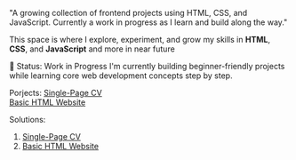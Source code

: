 "A growing collection of frontend projects using HTML, CSS, and JavaScript. Currently a work in progress as I learn and build along the way."

This space is where I explore, experiment, and grow my skills in **HTML**, **CSS**, and **JavaScript** and more in near future

🚧 Status: Work in Progress
I'm currently building beginner-friendly projects while learning core web development concepts step by step.

Porjects:
<a href="https://roadmap.sh/projects/single-page-cv">Single-Page CV </a><br>
<a href="https://roadmap.sh/projects/basic-html-website">Basic HTML Website</a><br>

Solutions:
<ol>
  <li><a href="https://github.com/19dishy/FRONTEND/tree/main/01-Single-Page%20CV">Single-Page CV </a></li>
  <li><a href="https://github.com/19dishy/FRONTEND/tree/main/01-Single-Page%20CV">Basic HTML Website</a></li>
</ol>
